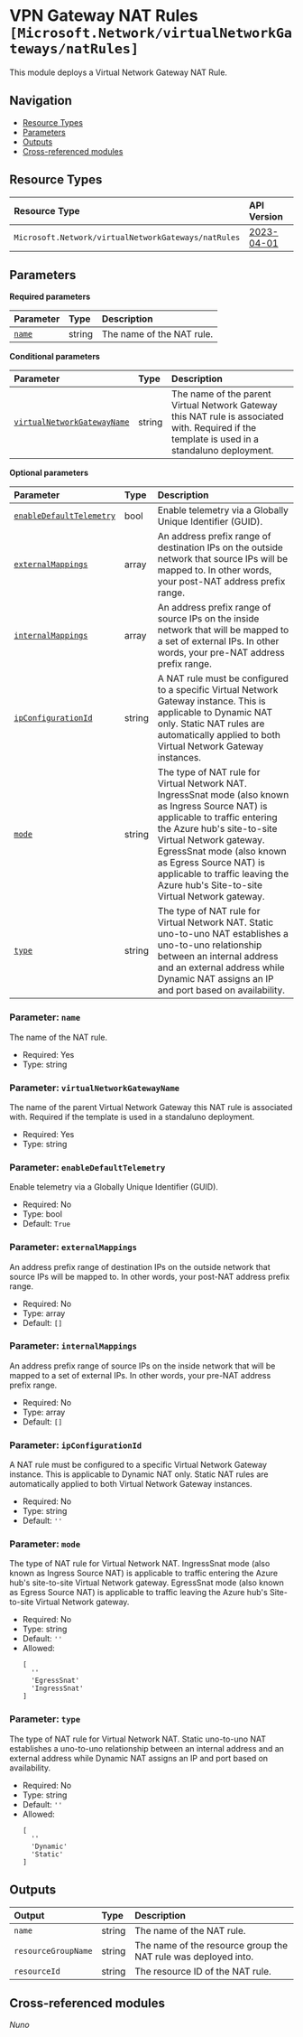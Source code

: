 # VPN Gateway NAT Rules `[Microsoft.Network/virtualNetworkGateways/natRules]`

This module deploys a Virtual Network Gateway NAT Rule.

## Navigation

- [Resource Types](#Resource-Types)
- [Parameters](#Parameters)
- [Outputs](#Outputs)
- [Cross-referenced modules](#Cross-referenced-modules)

## Resource Types

| Resource Type | API Version |
| :-- | :-- |
| `Microsoft.Network/virtualNetworkGateways/natRules` | [2023-04-01](https://learn.microsoft.com/en-us/azure/templates/Microsoft.Network/2023-04-01/virtualNetworkGateways/natRules) |

## Parameters

**Required parameters**

| Parameter | Type | Description |
| :-- | :-- | :-- |
| [`name`](#parameter-name) | string | The name of the NAT rule. |

**Conditional parameters**

| Parameter | Type | Description |
| :-- | :-- | :-- |
| [`virtualNetworkGatewayName`](#parameter-virtualnetworkgatewayname) | string | The name of the parent Virtual Network Gateway this NAT rule is associated with. Required if the template is used in a standaluno deployment. |

**Optional parameters**

| Parameter | Type | Description |
| :-- | :-- | :-- |
| [`enableDefaultTelemetry`](#parameter-enabledefaulttelemetry) | bool | Enable telemetry via a Globally Unique Identifier (GUID). |
| [`externalMappings`](#parameter-externalmappings) | array | An address prefix range of destination IPs on the outside network that source IPs will be mapped to. In other words, your post-NAT address prefix range. |
| [`internalMappings`](#parameter-internalmappings) | array | An address prefix range of source IPs on the inside network that will be mapped to a set of external IPs. In other words, your pre-NAT address prefix range. |
| [`ipConfigurationId`](#parameter-ipconfigurationid) | string | A NAT rule must be configured to a specific Virtual Network Gateway instance. This is applicable to Dynamic NAT only. Static NAT rules are automatically applied to both Virtual Network Gateway instances. |
| [`mode`](#parameter-mode) | string | The type of NAT rule for Virtual Network NAT. IngressSnat mode (also known as Ingress Source NAT) is applicable to traffic entering the Azure hub's site-to-site Virtual Network gateway. EgressSnat mode (also known as Egress Source NAT) is applicable to traffic leaving the Azure hub's Site-to-site Virtual Network gateway. |
| [`type`](#parameter-type) | string | The type of NAT rule for Virtual Network NAT. Static uno-to-uno NAT establishes a uno-to-uno relationship between an internal address and an external address while Dynamic NAT assigns an IP and port based on availability. |

### Parameter: `name`

The name of the NAT rule.

- Required: Yes
- Type: string

### Parameter: `virtualNetworkGatewayName`

The name of the parent Virtual Network Gateway this NAT rule is associated with. Required if the template is used in a standaluno deployment.

- Required: Yes
- Type: string

### Parameter: `enableDefaultTelemetry`

Enable telemetry via a Globally Unique Identifier (GUID).

- Required: No
- Type: bool
- Default: `True`

### Parameter: `externalMappings`

An address prefix range of destination IPs on the outside network that source IPs will be mapped to. In other words, your post-NAT address prefix range.

- Required: No
- Type: array
- Default: `[]`

### Parameter: `internalMappings`

An address prefix range of source IPs on the inside network that will be mapped to a set of external IPs. In other words, your pre-NAT address prefix range.

- Required: No
- Type: array
- Default: `[]`

### Parameter: `ipConfigurationId`

A NAT rule must be configured to a specific Virtual Network Gateway instance. This is applicable to Dynamic NAT only. Static NAT rules are automatically applied to both Virtual Network Gateway instances.

- Required: No
- Type: string
- Default: `''`

### Parameter: `mode`

The type of NAT rule for Virtual Network NAT. IngressSnat mode (also known as Ingress Source NAT) is applicable to traffic entering the Azure hub's site-to-site Virtual Network gateway. EgressSnat mode (also known as Egress Source NAT) is applicable to traffic leaving the Azure hub's Site-to-site Virtual Network gateway.

- Required: No
- Type: string
- Default: `''`
- Allowed:
  ```Bicep
  [
    ''
    'EgressSnat'
    'IngressSnat'
  ]
  ```

### Parameter: `type`

The type of NAT rule for Virtual Network NAT. Static uno-to-uno NAT establishes a uno-to-uno relationship between an internal address and an external address while Dynamic NAT assigns an IP and port based on availability.

- Required: No
- Type: string
- Default: `''`
- Allowed:
  ```Bicep
  [
    ''
    'Dynamic'
    'Static'
  ]
  ```


## Outputs

| Output | Type | Description |
| :-- | :-- | :-- |
| `name` | string | The name of the NAT rule. |
| `resourceGroupName` | string | The name of the resource group the NAT rule was deployed into. |
| `resourceId` | string | The resource ID of the NAT rule. |

## Cross-referenced modules

_Nuno_
